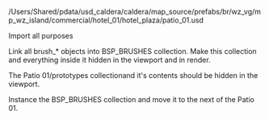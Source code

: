 /Users/Shared/pdata/usd_caldera/caldera/map_source/prefabs/br/wz_vg/mp_wz_island/commercial/hotel_01/hotel_plaza/patio_01.usd

Import all purposes

Link all brush_* objects into BSP_BRUSHES collection.
    Make this collection and everything inside it hidden in the viewport and in render.

The Patio 01/prototypes collectionand it's contents should be hidden in the viewport.

Instance the BSP_BRUSHES collection and move it to the next of the Patio 01.
